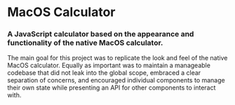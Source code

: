 # MacOS Calculator

### A JavaScript calculator based on the appearance and functionality of the native MacOS calculator.


The main goal for this project was to replicate the look and feel of the
native MacOS calculator. Equally as important was to maintain a manageable
codebase that did not leak into the global scope, embraced a clear separation of concerns, and encouraged individual components to manage their own state while presenting an API for other components to interact with.
